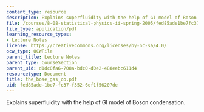 ```yaml
---
content_type: resource
description: Explains superfluidity with the help of GI model of Boson condensation.
file: /courses/8-08-statistical-physics-ii-spring-2005/fed85ade1be7fc37f3526ef1f56207de_the_bose_gas_co.pdf
file_type: application/pdf
learning_resource_types:
- Lecture Notes
license: https://creativecommons.org/licenses/by-nc-sa/4.0/
ocw_type: OCWFile
parent_title: Lecture Notes
parent_type: CourseSection
parent_uid: d1dc0fa6-708a-bdc0-d0e2-488eebc611d4
resourcetype: Document
title: the_bose_gas_co.pdf
uid: fed85ade-1be7-fc37-f352-6ef1f56207de
---
```

Explains superfluidity with the help of GI model of Boson condensation.